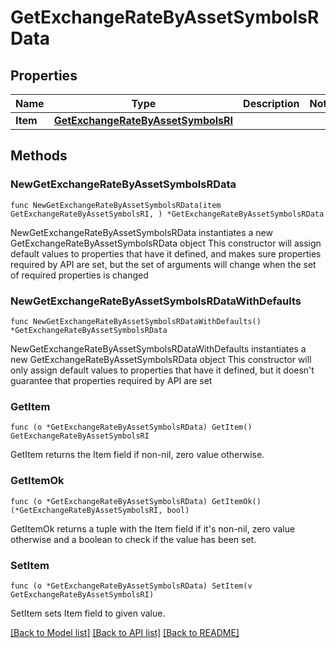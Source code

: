 # GetExchangeRateByAssetSymbolsRData

## Properties

Name | Type | Description | Notes
------------ | ------------- | ------------- | -------------
**Item** | [**GetExchangeRateByAssetSymbolsRI**](GetExchangeRateByAssetSymbolsRI.md) |  | 

## Methods

### NewGetExchangeRateByAssetSymbolsRData

`func NewGetExchangeRateByAssetSymbolsRData(item GetExchangeRateByAssetSymbolsRI, ) *GetExchangeRateByAssetSymbolsRData`

NewGetExchangeRateByAssetSymbolsRData instantiates a new GetExchangeRateByAssetSymbolsRData object
This constructor will assign default values to properties that have it defined,
and makes sure properties required by API are set, but the set of arguments
will change when the set of required properties is changed

### NewGetExchangeRateByAssetSymbolsRDataWithDefaults

`func NewGetExchangeRateByAssetSymbolsRDataWithDefaults() *GetExchangeRateByAssetSymbolsRData`

NewGetExchangeRateByAssetSymbolsRDataWithDefaults instantiates a new GetExchangeRateByAssetSymbolsRData object
This constructor will only assign default values to properties that have it defined,
but it doesn't guarantee that properties required by API are set

### GetItem

`func (o *GetExchangeRateByAssetSymbolsRData) GetItem() GetExchangeRateByAssetSymbolsRI`

GetItem returns the Item field if non-nil, zero value otherwise.

### GetItemOk

`func (o *GetExchangeRateByAssetSymbolsRData) GetItemOk() (*GetExchangeRateByAssetSymbolsRI, bool)`

GetItemOk returns a tuple with the Item field if it's non-nil, zero value otherwise
and a boolean to check if the value has been set.

### SetItem

`func (o *GetExchangeRateByAssetSymbolsRData) SetItem(v GetExchangeRateByAssetSymbolsRI)`

SetItem sets Item field to given value.



[[Back to Model list]](../README.md#documentation-for-models) [[Back to API list]](../README.md#documentation-for-api-endpoints) [[Back to README]](../README.md)


